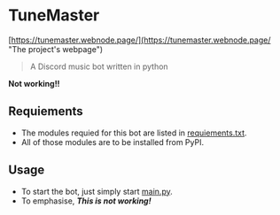 
# TuneMaster
[https://tunemaster.webnode.page/](https://tunemaster.webnode.page/ "The project's webpage")
> A Discord music bot written in python

**Not working!!**

## Requiements
- The modules requied for this bot are listed in [requiements.txt](requirements.txt).
- All of those modules are to be installed from PyPI.

## Usage
- To start the bot, just simply start [main.py](main.py).
- To emphasise, ***This is not working!***
